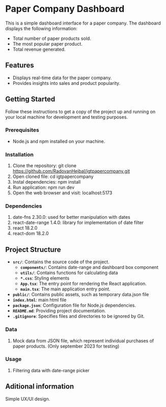 # Paper Company Dashboard

This is a simple dashboard interface for a paper company. The dashboard displays the following information:

- Total number of paper products sold.
- The most popular paper product.
- Total revenue generated.

## Features

- Displays real-time data for the paper company.
- Provides insights into sales and product popularity.

## Getting Started

Follow these instructions to get a copy of the project up and running on your local machine for development and testing purposes.

### Prerequisites

- Node.js and npm installed on your machine.

### Installation

1. Clone the repository: git clone https://github.com/RadovanHejbal/igtpapercompany.git
2. Open cloned file: cd igtpapercompany
3. Instal dependencies: npm install
4. Run application: npm run dev
5. Open the web browser and visit: localhost:5173

### Dependencies
1. date-fns 2.30.0: used for better manipulation with dates
2. react-date-range 1.4.0: library for implementation of date filter
3. react 18.2.0
4. react-dom 18.2.0

## Project Structure
- **`src/`**: Contains the source code of the project.
  - **`components/`**: Contains date-range and dashboard box component
  - **`utils/`**: Contains functions for calculating data
  - **`*.css`**: Styling elements
  - **`App.tsx`**: The entry point for rendering the React application.
  - **`main.tsx`**: The main application entry point.
- **`public/`**: Contains public assets, such as temporary data.json file
- **`index.html`**: main html file
- **`package.json`**: Configuration file for Node.js dependencies.
- **`README.md`**: Providing project documentation.
- **`.gitignore`**: Specifies files and directories to be ignored by Git.

### Data
1. Mock data from JSON file, which represent individual purchases of paper products. (Only september 2023 for testing)

### Usage
1. Filtering data with date-range picker

## Aditional information
Simple UX/UI design.
